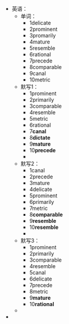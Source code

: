 - 英语：
	- 单词：
		- 1delicate
		- 2prominent
		- 3promarily
		- 4mature
		- 5resemble
		- 6rational
		- 7precede
		- 8comparable
		- 9canal
		- 10metric
	- 默写1：
		- 1prominent
		- 2primarily
		- 3comparable
		- 4resemble
		- 5metric
		- 6rational
		- 7**canal**
		- 8**dictate**
		- 9**mature**
		- 10**precede**
		-
	- 默写2：
		- 1canal
		- 2precede
		- 3mature
		- 4delicate
		- 5prominent
		- 6primarily
		- 7metric
		- 8**comparable**
		- 9**resemble**
		- 10**resemble**
		-
	- 默写3：
		- 1prominent
		- 2primarily
		- 3comparable
		- 4resemble
		- 5canal
		- 6delicate
		- 7precede
		- 8metric
		- 9**mature**
		- 10**rational**
	-
-